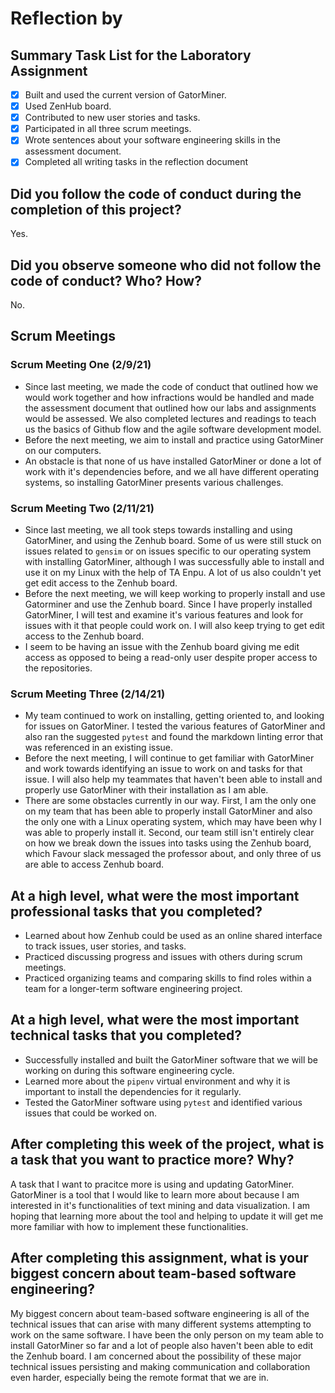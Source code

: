# Reflection by

## Summary Task List for the Laboratory Assignment

- [x] Built and used the current version of GatorMiner.
- [x] Used ZenHub board.
- [x] Contributed to new user stories and tasks.
- [x] Participated in all three scrum meetings.
- [x] Wrote sentences about your software engineering skills in the assessment document.
- [x] Completed all writing tasks in the reflection document

## Did you follow the code of conduct during the completion of this project?

Yes.

## Did you observe someone who did not follow the code of conduct? Who? How?

No.

## Scrum Meetings

### Scrum Meeting One (2/9/21)

- Since last meeting, we made the code of conduct that outlined how we would work together and how infractions would be handled and made the assessment document that outlined how our labs and assignments would be assessed. We also completed lectures and readings to teach us the basics of Github flow and the agile software development model.
- Before the next meeting, we aim to install and practice using GatorMiner on our computers.
- An obstacle is that none of us have installed GatorMiner or done a lot of work with it's dependencies before, and we all have different operating systems, so installing GatorMiner presents various challenges.

### Scrum Meeting Two (2/11/21)

- Since last meeting, we all took steps towards installing and using GatorMiner, and using the Zenhub board. Some of us were still stuck on issues related to ``gensim`` or on issues specific to our operating system with installing GatorMiner, although I was successfully able to install and use it on my Linux with the help of TA Enpu. A lot of us also couldn't yet get edit access to the Zenhub board.
- Before the next meeting, we will keep working to properly install and use Gatorminer and use the Zenhub board. Since I have properly installed GatorMiner, I will test and examine it's various features and look for issues with it that people could work on. I will also keep trying to get edit access to the Zenhub board.
- I seem to be having an issue with the Zenhub board giving me edit access as opposed to being a read-only user despite proper access to the repositories.

### Scrum Meeting Three (2/14/21)

- My team continued to work on installing, getting oriented to, and looking for issues on GatorMiner. I tested the various features of GatorMiner and also ran the suggested ``pytest`` and found the markdown linting error that was referenced in an existing issue.
- Before the next meeting, I will continue to get familiar with GatorMiner and work towards identifying an issue to work on and tasks for that issue. I will also help my teammates that haven't been able to install and properly use GatorMiner with their installation as I am able.
- There are some obstacles currently in our way. First, I am the only one on my team that has been able to properly install GatorMiner and also the only one with a Linux operating system, which may have been why I was able to properly install it. Second, our team still isn't entirely clear on how we break down the issues into tasks using the Zenhub board, which Favour slack messaged the professor about, and only three of us are able to access Zenhub board.

## At a high level, what were the most important professional tasks that you completed?

- Learned about how Zenhub could be used as an online shared interface to track issues, user stories, and tasks.
- Practiced discussing progress and issues with others during scrum meetings.
- Practiced organizing teams and comparing skills to find roles within a team for a longer-term software engineering project.

## At a high level, what were the most important technical tasks that you completed?

- Successfully installed and built the GatorMiner software that we will be working on during this software engineering cycle.
- Learned more about the ```pipenv``` virtual environment and why it is important to install the dependencies for it regularly.
- Tested the GatorMiner software using ``pytest`` and identified various issues that could be worked on.

## After completing this week of the project, what is a task that you want to practice more? Why?

A task that I want to pracitce more is using and updating GatorMiner. GatorMiner is a tool that I would like to learn more about because I am interested in it's functionalities of text mining and data visualization. I am hoping that learning more about the tool and helping to update it will get me more familiar with how to implement these functionalities.

## After completing this assignment, what is your biggest concern about team-based software engineering?

My biggest concern about team-based software engineering is all of the technical issues that can arise with many different systems attempting to work on the same software. I have been the only person on my team able to install GatorMiner so far and a lot of people also haven't been able to edit the Zenhub board. I am concerned about the possibility of these major technical issues persisting and making communication and collaboration even harder, especially being the remote format that we are in.
